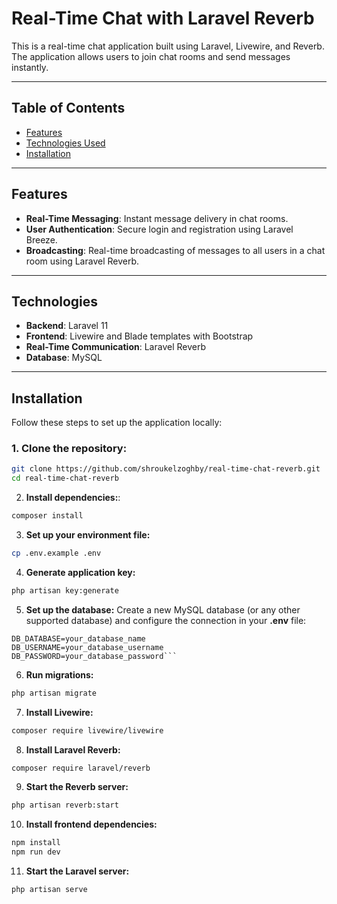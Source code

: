 # Real-Time Chat with Laravel Reverb

This is a real-time chat application built using Laravel, Livewire, and Reverb. The application allows users to join chat rooms and send messages instantly.

---
## Table of Contents

- [Features](#features)
- [Technologies Used](#technologies)
- [Installation](#installation)

---
## Features
- **Real-Time Messaging**: Instant message delivery in chat rooms.
- **User Authentication**: Secure login and registration using Laravel Breeze.
- **Broadcasting**: Real-time broadcasting of messages to all users in a chat room using Laravel Reverb.

---

## Technologies

- **Backend**: Laravel 11
- **Frontend**: Livewire and Blade templates with Bootstrap
- **Real-Time Communication**: Laravel Reverb
- **Database**: MySQL

---

## Installation

Follow these steps to set up the application locally:

### 1. Clone the repository:

```bash
git clone https://github.com/shroukelzoghby/real-time-chat-reverb.git
cd real-time-chat-reverb
``` 


2. **Install dependencies:**:
```bash
composer install
```


3. **Set up your environment file:**
```bash
cp .env.example .env
```


4. **Generate application key:**
```bash
php artisan key:generate
```

5. **Set up the database:**
Create a new MySQL database (or any other supported database) and configure the connection in your **.env** file:

```env
DB_DATABASE=your_database_name
DB_USERNAME=your_database_username
DB_PASSWORD=your_database_password```
```

6. **Run migrations:**
```bash
php artisan migrate 
```


7. **Install Livewire:**
```bash
composer require livewire/livewire
```

   
8. **Install Laravel Reverb:**
```bash
composer require laravel/reverb
```


9. **Start the Reverb server:**
```bash
php artisan reverb:start
```


10. **Install frontend dependencies:**
```bash
npm install
npm run dev
```


11. **Start the Laravel server:**
```bash
php artisan serve
```
   

